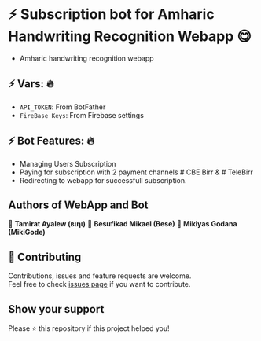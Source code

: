 # ⚡ Subscription bot for Amharic Handwriting Recognition Webapp 😋 

- Amharic handwriting recognition webapp

## ⚡ Vars: 🔥

* `API_TOKEN`: From BotFather
* `FireBase Keys`: From Firebase settings


## ⚡ Bot Features: 🔥
- Managing Users Subscription
- Paying for subscription with 2 payment channels # CBE Birr & # TeleBirr
- Redirecting to webapp for successfull subscription.

## Authors of WebApp and Bot

👤 **Tamirat Ayalew (вιηι)**
👤 **Besufikad Mikael (Bese)**
👤 **Mikiyas Godana (MikiGode)**

## 🤝 Contributing

Contributions, issues and feature requests are welcome.<br />
Feel free to check [issues page](https://github.com/binitech/) if you want to contribute.<br />

## Show your support

Please ⭐️ this repository if this project helped you!
